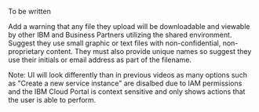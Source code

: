 To be written


Add a warning that any file they upload will be downloadable and viewable by other IBM and Business Partners utilizing the shared environment.  Suggest they use small graphic or text files with non-confidential, non-proprietary content. They must also provide unique names so suggest they use their initials or email address as part of the filename.


Note: UI will look differently than in previous videos as many options such as "Create a new service instance" are disalbed due to IAM permissions and the IBM Cloud Portal is context sensitive and only shows actions that the user is able to perform.
